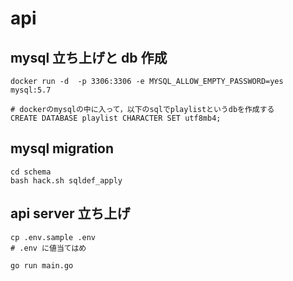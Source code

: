 # api

## mysql 立ち上げと db 作成

```
docker run -d  -p 3306:3306 -e MYSQL_ALLOW_EMPTY_PASSWORD=yes mysql:5.7

# dockerのmysqlの中に入って，以下のsqlでplaylistというdbを作成する
CREATE DATABASE playlist CHARACTER SET utf8mb4;
```

## mysql migration

```
cd schema
bash hack.sh sqldef_apply
```

## api server 立ち上げ

```
cp .env.sample .env
# .env に値当てはめ

go run main.go
```
